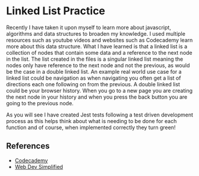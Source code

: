 # Linked List Practice

Recently I have taken it upon myself to learn more about javascript, algorithms and data structures to broaden my knowledge. I used multiple resources such as youtube videos and websites such as Codecademy learn more about this data structure. What I have learned is that a linked list is a collection of nodes that contain some data and a reference to the next node in the list. The list created in the files is a singular linked list meaning the nodes only have reference to the next node and not the previous, as would be the case in a double linked list. An example real world use case for a linked list could be navigation as when navigating you often get a list of directions each one following on from the previous. A double linked list could be your browser history. When you go to a new page you are creating the next node in your history and when you press the back button you are going to the previous node.

As you will see I have created Jest tests following a test driven development process as this helps think about what is needing to be done for each function and of course, when implemented correctly they turn green!

## References

- [Codecademy](https://www.codecademy.com/)
- [Web Dev Simplified](https://www.youtube.com/c/WebDevSimplified)
